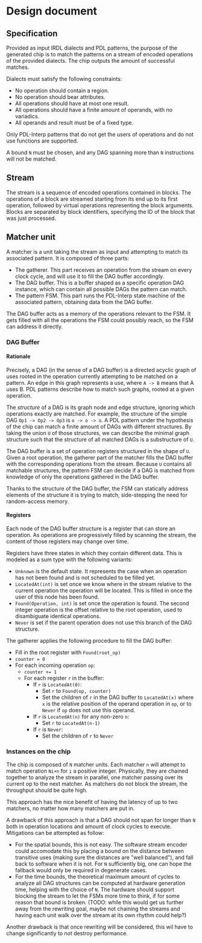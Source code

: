 # Design document

## Specification

Provided as input IRDL dialects and PDL patterns, the purpose of the generated chip is to match the patterns on a stream of encoded operations of the provided dialects. The chip outputs the amount of successful matches.

Dialects must satisfy the following constraints:

- No operation should contain a region.
- No operation should bear attributes.
- All operations should have at most one result.
- All operations should have a finite amount of operands, with no variadics.
- All operands and result must be of a fixed type.

Only PDL-Interp patterns that do not get the users of operations and do not use functions are supported.

A bound `N` must be chosen, and any DAG spanning more than `N` instructions will not be matched.

## Stream

The stream is a sequence of encoded operations contained in blocks. The operations of a block are streamed starting from its end up to its first operation, followed by virtual operations representing the block arguments. Blocks are separated by block identifiers, specifying the ID of the block that was just processed.

## Matcher unit

A matcher is a unit taking the stream as input and attempting to match its associated pattern. It is composed of three parts:

- The gatherer. This part receives an operation from the stream on every clock cycle, and will use it to fill the DAG buffer accordingly.
- The DAG buffer. This is a buffer shaped as a specific operation DAG instance, which can contain all possible DAGs the pattern can match.
- The pattern FSM. This part runs the PDL-Interp state machine of the associated pattern, obtaining data from the DAG buffer.

The DAG buffer acts as a memory of the operations relevant to the FSM. It gets filled with all the operations the FSM could possibly reach, so the FSM can address it directly.

### DAG Buffer

#### Rationale

Precisely, a DAG (in the sense of a DAG buffer) is a directed acyclic graph of uses rooted in the operation currently attempting to be matched on a pattern. An edge in this graph represents a use, where `A -> B` means that A uses B. PDL patterns describe how to match such graphs, rooted at a given operation.

The *structure* of a DAG is its graph node and edge structure, ignoring which operations exactly are matched. For example, the structure of the simple DAG `Op1 -> Op2 -> Op3` is `o -> o -> o`. A PDL pattern under the hypothesis of the chip can match a finite amount of DAGs with different structures. By taking the union `U` of those structures, we can describe the minimal graph structure such that the structure of all matched DAGs is a substructure of `U`.

The DAG buffer is a set of operation registers structured in the shape of `U`. Given a root operation, the gatherer part of the matcher fills the DAG buffer with the corresponding operations from the stream. Because `U` contains all matchable structures, the pattern FSM can decide if a DAG is matched from knowledge of only the operations gathered in the DAG buffer.

Thanks to the structure of the DAG buffer, the FSM can statically address elements of the structure it is trying to match, side-stepping the need for random-access memory.

#### Registers

Each node of the DAG buffer structure is a register that can store an operation. As operations are progressively filled by scanning the stream, the content of those registers may change over time.

Registers have three states in which they contain different data. This is modeled as a sum type with the following variants:

- `Unknown` is the default state. It represents the case when an operation has not been found and is not scheduled to be filled yet.
- `LocatedAt(int)` is set once we know where in the stream relative to the current operation the operation will be located. This is filled in once the user of this node has been found.
- `Found(Operation, int)` is set once the operation is found. The second integer operation is the offset relative to the root operation, used to disambiguate identical operations.
- `Never` is set if the parent operation does not use this branch of the DAG structure.

The gatherer applies the following procedure to fill the DAG buffer:

- Fill in the root register with `Found(root_op)`
- `counter = 0`
- For each incoming operation `op`:
    - `counter += 1`
    - For each register `r` in the buffer:
        - If `r` is `LocatedAt(0)`:
            - Set `r` to `Found(op, counter)`
            - Set the children of `r` in the DAG buffer to `LocatedAt(x)` where `x` is the relative position of the operand operation in `op`, or to `Never` if `op` does not use this operand.
        - If `r` is `LocatedAt(n)` for any non-zero `n`:
            - Set `r` to `LocatedAt(n-1)`
        - If `r` is `Never`:
            - Set the children of `r` to `Never`

### Instances on the chip

The chip is composed of `N` matcher units. Each matcher `n` will attempt to match operation `Ni+n` for `i` a positive integer. Physically, they are chained together to analyze the stream in parallel, one matcher passing over its current op to the next matcher. As matchers do not block the stream, the throughput should be quite high.

This approach has the nice benefit of having the latency of up to two matchers, no matter how many matchers are put in. 

A drawback of this approach is that a DAG should not span for longer than `N` both in operation locations and amount of clock cycles to execute. Mitigations can be attempted as follow:

- For the spatial bounds, this is not easy. The software stream encoder could accomodate this by placing a bound on the distance between transitive uses (making sure the distances are "well balanced"), and fall back to software when it is not. For `N` sufficiently big, one can hope the fallback would only be required in degenerate cases.
- For the time bounds, the theoretical maximum amount of cycles to analyze all DAG structures can be computed at hardware generation time, helping with the choice of `N`. The hardware should support blocking the stream to let the FSMs more time to think, if for some reason that bound is broken. (TODO: while this would get us further away from the rewriting goal, maybe not chaining the streams and having each unit walk over the stream at its own rhythm could help?)

Another drawback is that once rewriting will be considered, this wil have to change significantly to not destroy performance.
